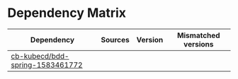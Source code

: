 # Dependency Matrix

Dependency | Sources | Version | Mismatched versions
---------- | ------- | ------- | -------------------
[cb-kubecd/bdd-spring-1583461772](https://github.com/cb-kubecd/bdd-spring-1583461772.git) |  | []() | 
